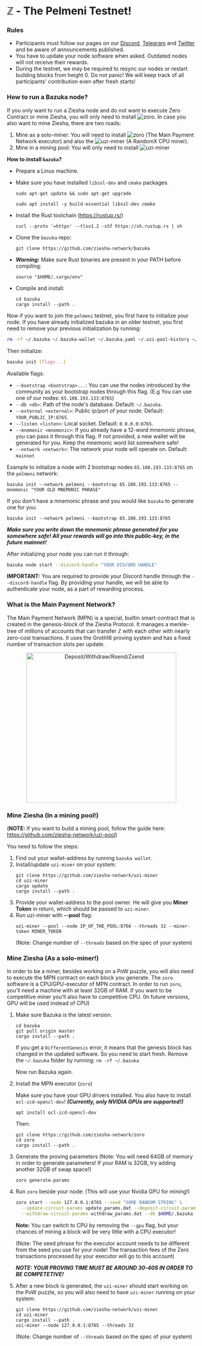 # ℤ - The Pelmeni Testnet!

### Rules

 - Participants must follow our pages on our [Discord](https://discord.gg/zieshanetwork), [Telegram](https://t.me/ZieshaNetworkOfficial) and [Twitter](https://twitter.com/ZieshaNetwork) and be aware of announcements published.
 - You have to update your node software when asked. Outdated nodes will not receive their rewards.
 - During the testnet, we may be required to resync our nodes or restart building blocks from height 0. Do not panic! We will keep track of all participants' contribution even after fresh starts!

### How to run a Bazuka node?

If you only want to run a Ziesha node and do not want to execute Zero Contract or
mine Ziesha, you will only need to install ![zoro](https://github.com/ziesha-network/bazuka). In case you also
want to mine Ziesha, there are two roads:

 1. Mine as a solo-miner: You will need to install ![zoro](https://github.com/ziesha-network/zoro) (The Main Payment Network executor) and also the ![uzi-miner](https://github.com/ziesha-network/uzi-miner) (A RandomX CPU miner).
 2. Mine in a mining pool: You will only need to install ![uzi-miner](https://github.com/ziesha-network/uzi-miner)

**How to install `bazuka`?**

 * Prepare a Linux machine.
 * Make sure you have installed `libssl-dev` and `cmake` packages.

    ```
    sudo apt-get update && sudo apt-get upgrade
    ```

    ```
    sudo apt install -y build-essential libssl-dev cmake
    ```

 * Install the Rust toolchain (https://rustup.rs/)
    ```
    curl --proto '=https' --tlsv1.2 -sSf https://sh.rustup.rs | sh
    ```
 * Clone the `bazuka` repo:
    ```
    git clone https://github.com/ziesha-network/bazuka
    ```
 * ***Warning:*** Make sure Rust binaries are present in your PATH before compiling:
    ```
    source "$HOME/.cargo/env"
    ```
 * Compile and install:
    ```
    cd bazuka
    cargo install --path .
    ```

Now if you want to join the `pelmeni` testnet, you first have to initialize your
node. If you have already initialized bazuka in an older testnet, you first need
to remove your previous initialization by running:

```sh
rm -rf ~/.bazuka ~/.bazuka-wallet ~/.bazuka.yaml ~/.uzi-pool-history ~/.uzi-pool-miners
```
Then initialize:

```sh
bazuka init [flags...]
```

Available flags:

 * `--bootstrap <bootstrap>...`: You can use the nodes introduced by the community as your bootstrap nodes through this flag. (E.g You can use  one of our nodes: `65.108.193.133:8765`)
 * `--db <db>`: Path of the node's database. Default: `~/.bazuka`.
 * `--external <external>`: Public ip/port of your node. Default: `YOUR_PUBLIC_IP:8765`.
 * `--listen <listen>`: Local socket. Default: `0.0.0.0:8765`.
 * `--mnemonic <mnemonic>`: If you already have a 12-word mnemonic phrase, you can pass it through this flag. If not provided, a new wallet will be generated for you. Keep the mnemonic word list somewhere safe!
 * `--network <network>`: The network your node will operate on. Default: `mainnet`

Example to initialize a node with 2 bootstrap nodes `65.108.193.133:8765` on the `pelmeni` network:

```
bazuka init --network pelmeni --bootstrap 65.108.193.133:8765 --mnemonic "YOUR OLD MNEMONIC PHRASE"
```

If you don't have a mnemonic phrase and you would like `bazuka` to generate one for you:

```
bazuka init --network pelmeni --bootstrap 65.108.193.133:8765
```

***Make sure you write down the mnemonic phrase generated for you somewhere safe! All your rewards will go into this public-key, in the future mainnet!***

After initializing your node you can run it through:

```sh
bazuka node start --discord-handle "YOUR DISCORD HANDLE"
```

**IMPORTANT:** You are required to provide your Discord handle through the
`--discord-handle` flag. By providing your handle, we will be able to authenticate
your node, as a part of rewarding process.

### What is the Main Payment Network?

The Main Payment Network (MPN) is a special, builtin smart-contract that is
created in the genesis-block of the Ziesha Protocol. It manages a merkle-tree of
millions of accounts that can transfer ℤ with each other with nearly zero-cost
transactions. It uses the Groth16 proving system and has a fixed number of
transaction slots per update.

<p align="center">
    <img width="400" src="https://user-images.githubusercontent.com/4275654/188954000-450b32ad-c5e8-4714-9664-3afa40400508.png" alt="Deposit/Withdraw/Rsend/Zsend">
</p>

### Mine Ziesha (In a mining pool!)

(**NOTE:** If you want to build a mining pool, follow the guide here: https://github.com/ziesha-network/uzi-pool)

You need to follow the steps:

 1. Find out your wallet-address by running `bazuka wallet`.
 2. Install/update `uzi-miner` on your system:
    ```
    git clone https://github.com/ziesha-network/uzi-miner
    cd uzi-miner
    cargo update
    cargo install --path .
    ```
 3. Provide your wallet-address to the pool owner. He will give you **Miner Token** in return, which should be passed to `uzi-miner`.
 4. Run uzi-miner with **--pool** flag:
    ```
    uzi-miner --pool --node IP_OF_THE_POOL:8766 --threads 32 --miner-token MINER_TOKEN
    ```
    (Note: Change number of `--threads` based on the spec of your system)

### Mine Ziesha (As a solo-miner!)

In order to be a miner, besides working on a PoW puzzle, you will also need to
execute the MPN contract on each block you generate. The `zoro` software is
a CPU/GPU-executor of MPN contract. In order to run `zoro`, you'll need a machine
with at least 32GB of RAM. If you want to be competitive miner you'll also have to
competitive CPU. (In future versions, GPU will be used instead of CPU)

1. Make sure Bazuka is the latest version.

   ```
   cd bazuka
   git pull origin master
   cargo install --path .
   ```

   If you get a `DifferentGenesis` error, it means that the genesis block has changed
   in the updated software. So you need to start fresh. Remove the `~/.bazuka`
   folder by running: `rm -rf ~/.bazuka`

   Now run Bazuka again.

2. Install the MPN executor (`zoro`)

   Make sure you have your GPU drivers installed. You also have to install `ocl-icd-opencl-dev`! ***(Currently, only NVIDIA GPUs are supported!)***


   ```
   apt install ocl-icd-opencl-dev
   ```

   Then:

   ```
   git clone https://github.com/ziesha-network/zoro
   cd zoro
   cargo install --path .
   ```

3. Generate the proving parameters (Note: You will need 64GB of memory in order to generate parameters! If your RAM is 32GB, try adding another 32GB of swap space!)

   ```
   zoro generate-params
   ```

4. Run `zoro` beside your node: (This will use your Nvidia GPU for mining!)

   ```sh
   zoro start --node 127.0.0.1:8765 --seed "SOME RANDOM STRING" \
     --update-circuit-params update_params.dat --deposit-circuit-params deposit_params.dat \
     --withdraw-circuit-params withdraw_params.dat --db $HOME/.bazuka --gpu
   ```

   **Note:** You can switch to CPU by removing the `--gpu` flag, but your chances of mining a block
   will be very little with a CPU executor!

   (Note: The seed phrase for the executor account needs to be different from the
   seed you use for your node! The transaction fees of the Zero transactions processed
   by your executor will go to this account)
   
   ***NOTE: YOUR PROVING TIME MUST BE AROUND 30-40S IN ORDER TO BE COMPETETIVE!***

5. After a new block is generated, the `uzi-miner` should start working on the PoW
  puzzle, so you will also need to have `uzi-miner` running on your system:

   ```
   git clone https://github.com/ziesha-network/uzi-miner
   cd uzi-miner
   cargo install --path .
   uzi-miner --node 127.0.0.1:8765 --threads 32
   ```

   (Note: Change number of `--threads` based on the spec of your system)
